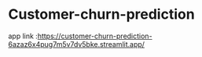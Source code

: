 # Customer-churn-prediction

app link :https://customer-churn-prediction-6azaz6x4pug7m5v7dv5bke.streamlit.app/
